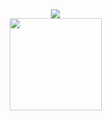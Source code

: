 
    
<div align="center">
    <img src="https://github-readme-streak-stats.herokuapp.com?user=Krimax0&theme=codestackr&type=png"> </br>
    <img height=165 src="https://github-readme-stats.vercel.app/api?username=Krimax0&count_private=true&theme=radical&show_icons=true"> </br>
<div/>
   
